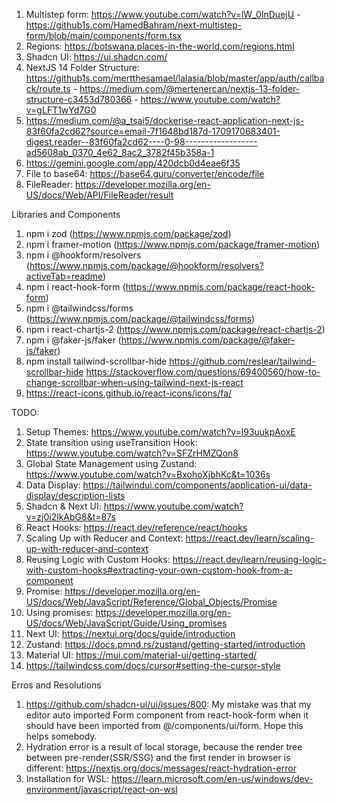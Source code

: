 1. Multistep form: https://www.youtube.com/watch?v=lW_0InDuejU - https://github1s.com/HamedBahram/next-multistep-form/blob/main/components/form.tsx
2. Regions: https://botswana.places-in-the-world.com/regions.html
3. Shadcn UI: https://ui.shadcn.com/
4. NextJS 14 Folder Structure: https://github1s.com/mertthesamael/lalasia/blob/master/app/auth/callback/route.ts - https://medium.com/@mertenercan/nextjs-13-folder-structure-c3453d780366  - https://www.youtube.com/watch?v=gLFT1wYd7G0
5. https://medium.com/@a_tsai5/dockerise-react-application-next-js-83f60fa2cd62?source=email-7f1648bd187d-1709170683401-digest.reader--83f60fa2cd62----0-98------------------ad5608ab_0370_4e62_8ac2_3782f45b358a-1
6. https://gemini.google.com/app/420dcb0d4eae6f35
7. File to base64: https://base64.guru/converter/encode/file
8. FileReader: https://developer.mozilla.org/en-US/docs/Web/API/FileReader/result

Libraries and Components
1. npm i zod (https://www.npmjs.com/package/zod)
2. npm i framer-motion (https://www.npmjs.com/package/framer-motion)
3. npm i @hookform/resolvers (https://www.npmjs.com/package/@hookform/resolvers?activeTab=readme)
4. npm i react-hook-form (https://www.npmjs.com/package/react-hook-form)
5. npm i @tailwindcss/forms (https://www.npmjs.com/package/@tailwindcss/forms)
6. npm i react-chartjs-2 (https://www.npmjs.com/package/react-chartjs-2)
7. npm i @faker-js/faker (https://www.npmjs.com/package/@faker-js/faker)
8. npm install tailwind-scrollbar-hide https://github.com/reslear/tailwind-scrollbar-hide https://stackoverflow.com/questions/69400560/how-to-change-scrollbar-when-using-tailwind-next-js-react
16. https://react-icons.github.io/react-icons/icons/fa/

TODO:
1. Setup Themes: https://www.youtube.com/watch?v=l93uukpAoxE
2. State transition using useTransition Hook: https://www.youtube.com/watch?v=SFZrHMZQon8
3. Global State Management using Zustand: https://www.youtube.com/watch?v=BxohoXjbhKc&t=1036s
4. Data Display: https://tailwindui.com/components/application-ui/data-display/description-lists
5. Shadcn & Next UI: https://www.youtube.com/watch?v=zj0i2lkAbG8&t=87s
6. React Hooks: https://react.dev/reference/react/hooks
7. Scaling Up with Reducer and Context: https://react.dev/learn/scaling-up-with-reducer-and-context
8. Reusing Logic with Custom Hooks: https://react.dev/learn/reusing-logic-with-custom-hooks#extracting-your-own-custom-hook-from-a-component
9. Promise: https://developer.mozilla.org/en-US/docs/Web/JavaScript/Reference/Global_Objects/Promise
10. Using promises: https://developer.mozilla.org/en-US/docs/Web/JavaScript/Guide/Using_promises
11. Next UI: https://nextui.org/docs/guide/introduction
12. Zustand: https://docs.pmnd.rs/zustand/getting-started/introduction
13. Material UI: https://mui.com/material-ui/getting-started/
14. https://tailwindcss.com/docs/cursor#setting-the-cursor-style

Erros and Resolutions
1. https://github.com/shadcn-ui/ui/issues/800: My mistake was that my editor auto imported Form component from react-hook-form when it should have been imported from @/components/ui/form. Hope this helps somebody.
2. Hydration error is a result of local storage, because the render tree between pre-render(SSR/SSG) and the first render in browser is different: https://nextjs.org/docs/messages/react-hydration-error
3. Installation for WSL: https://learn.microsoft.com/en-us/windows/dev-environment/javascript/react-on-wsl